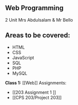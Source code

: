 ## Web Programming
2 Unit
Mrs Abdulsalam & Mr Bello

## Areas to be covered:

-  HTML
- CSS
- JavaScript
- SQL
- PHP
- MySQL


**Class 1:**
[[Web]]
Assignments:
- [[203 Assignment 1 ]]
- [[CPS 203/Project  203]]